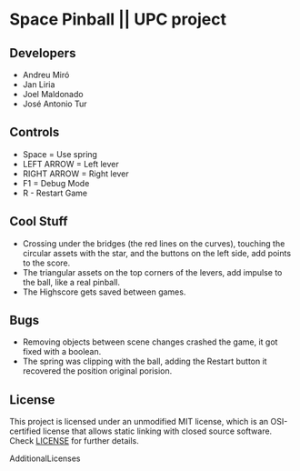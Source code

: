 # Space Pinball || UPC project

## Developers

 - Andreu Miró
 - Jan Liria
 - Joel Maldonado
 - José Antonio Tur

## Controls

 - Space = Use spring
 - LEFT ARROW = Left lever
 - RIGHT ARROW = Right lever
 - F1 = Debug Mode
 - R - Restart Game

## Cool Stuff

- Crossing under the bridges (the red lines on the curves), touching the circular assets with the star, and the buttons on the left side, add points to the score.
- The triangular assets on the top corners of the levers, add impulse to the ball, like a real pinball.
- The Highscore gets saved between games.

## Bugs

 - Removing objects between scene changes crashed the game, it got fixed with a boolean.
 - The spring was clipping with the ball, adding the Restart button it recovered the position original porision.

## License

This project is licensed under an unmodified MIT license, which is an OSI-certified license that allows static linking with closed source software. Check [LICENSE](LICENSE) for further details.

AdditionalLicenses

